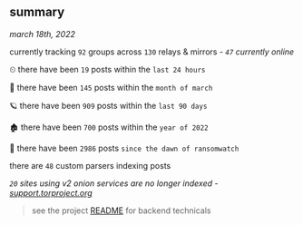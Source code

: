 
## summary
_march 18th, 2022_

currently tracking `92` groups across `130` relays & mirrors - _`47` currently online_

⏲ there have been `19` posts within the `last 24 hours`

🦈 there have been `145` posts within the `month of march`

🪐 there have been `909` posts within the `last 90 days`

🏚 there have been `700` posts within the `year of 2022`

🦕 there have been `2986` posts `since the dawn of ransomwatch`

there are `48` custom parsers indexing posts

_`20` sites using v2 onion services are no longer indexed - [support.torproject.org](https://support.torproject.org/onionservices/v2-deprecation/)_

> see the project [README](https://github.com/thetanz/ransomwatch#ransomwatch--) for backend technicals
